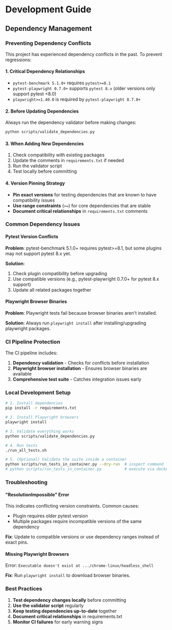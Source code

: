 # Development Guide

## Dependency Management

### Preventing Dependency Conflicts

This project has experienced dependency conflicts in the past. To prevent regressions:

#### 1. **Critical Dependency Relationships**

- `pytest-benchmark 5.1.0+` requires `pytest>=8.1`
- `pytest-playwright 0.7.0+` supports `pytest 8.x` (older versions only support pytest <8.0)
- `playwright>=1.40.0` is required by `pytest-playwright 0.7.0+`

#### 2. **Before Updating Dependencies**

Always run the dependency validator before making changes:

```bash
python scripts/validate_dependencies.py
```

#### 3. **When Adding New Dependencies**

1. Check compatibility with existing packages
2. Update the comments in `requirements.txt` if needed
3. Run the validator script
4. Test locally before committing

#### 4. **Version Pinning Strategy**

- **Pin exact versions** for testing dependencies that are known to have compatibility issues
- **Use range constraints** (`>=`) for core dependencies that are stable
- **Document critical relationships** in `requirements.txt` comments

### Common Dependency Issues

#### Pytest Version Conflicts

**Problem**: pytest-benchmark 5.1.0+ requires pytest>=8.1, but some plugins may not support pytest 8.x yet.

**Solution**:
1. Check plugin compatibility before upgrading
2. Use compatible versions (e.g., pytest-playwright 0.7.0+ for pytest 8.x support)
3. Update all related packages together

#### Playwright Browser Binaries

**Problem**: Playwright tests fail because browser binaries aren't installed.

**Solution**: Always run `playwright install` after installing/upgrading playwright packages.

### CI Pipeline Protection

The CI pipeline includes:
1. **Dependency validation** - Checks for conflicts before installation
2. **Playwright browser installation** - Ensures browser binaries are available
3. **Comprehensive test suite** - Catches integration issues early

### Local Development Setup

```bash
# 1. Install dependencies
pip install -r requirements.txt

# 2. Install Playwright browsers
playwright install

# 3. Validate everything works
python scripts/validate_dependencies.py

# 4. Run tests
./run_all_tests.sh

# 5. (Optional) Validate the suite inside a container
python scripts/run_tests_in_container.py --dry-run  # inspect command
# python scripts/run_tests_in_container.py          # execute via docker/podman
```

### Troubleshooting

#### "ResolutionImpossible" Error

This indicates conflicting version constraints. Common causes:
- Plugin requires older pytest version
- Multiple packages require incompatible versions of the same dependency

**Fix**: Update to compatible versions or use dependency ranges instead of exact pins.

#### Missing Playwright Browsers

Error: `Executable doesn't exist at .../chrome-linux/headless_shell`

**Fix**: Run `playwright install` to download browser binaries.

### Best Practices

1. **Test dependency changes locally** before committing
2. **Use the validator script** regularly
3. **Keep testing dependencies up-to-date** together
4. **Document critical relationships** in requirements.txt
5. **Monitor CI failures** for early warning signs
